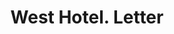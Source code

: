 ---
doi: 10.7916/D8NG62Q8
date_other: '1890'
date_other_textual: 1890-1899
form: correspondence
genre:
- Letters (correspondence)
name:
- West Hotel
object_in_context_url: https://biggert.cul.columbia.edu/items/view/ave_biggert_00660
subject_hierarchical_geographic:
- Minneapolis, Minnesota, United States
subject_name:
- West Hotel
title: West Hotel. Letter
sort_title: West Hotel. Letter
call_number: ave_biggert_00660
coordinates:
- 44.983333333333334,-93.26666666666667
pid: ave_biggert_00660
identifiers: ave_biggert_00660
canvas_id: ldpd:395932
permalink: "/items/ave_biggert_00660/"
layout: iiif-image-page
---